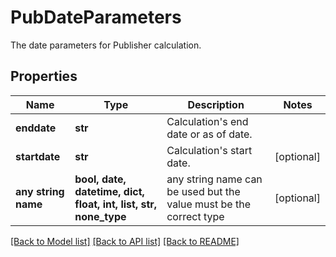 # PubDateParameters

The date parameters for Publisher calculation.

## Properties
Name | Type | Description | Notes
------------ | ------------- | ------------- | -------------
**enddate** | **str** | Calculation&#39;s end date or as of date. | 
**startdate** | **str** | Calculation&#39;s start date. | [optional] 
**any string name** | **bool, date, datetime, dict, float, int, list, str, none_type** | any string name can be used but the value must be the correct type | [optional]

[[Back to Model list]](../README.md#documentation-for-models) [[Back to API list]](../README.md#documentation-for-api-endpoints) [[Back to README]](../README.md)


